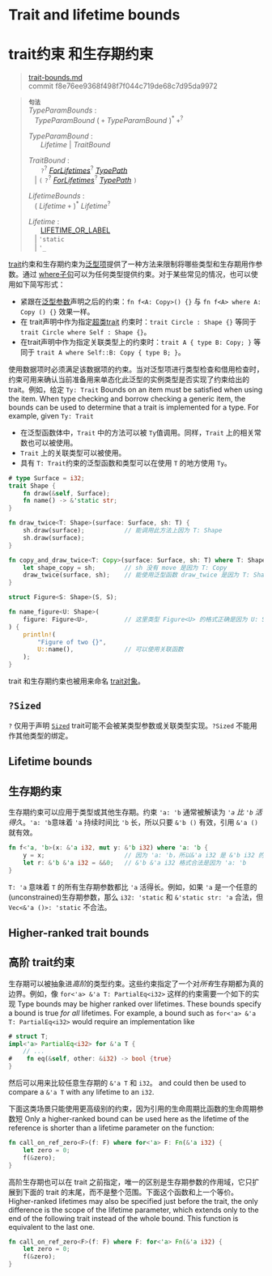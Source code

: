 # Trait and lifetime bounds
# trait约束 和生存期约束

>[trait-bounds.md](https://github.com/rust-lang/reference/blob/master/src/trait-bounds.md)\
>commit f8e76ee9368f498f7f044c719de68c7d95da9972

> **<sup>句法</sup>**\
> _TypeParamBounds_ :\
> &nbsp;&nbsp; _TypeParamBound_ ( `+` _TypeParamBound_ )<sup>\*</sup> `+`<sup>?</sup>
>
> _TypeParamBound_ :\
> &nbsp;&nbsp; &nbsp;&nbsp; _Lifetime_ | _TraitBound_
>
> _TraitBound_ :\
> &nbsp;&nbsp; &nbsp;&nbsp; `?`<sup>?</sup>
> [_ForLifetimes_](#higher-ranked-trait-bounds)<sup>?</sup> [_TypePath_]\
> &nbsp;&nbsp; | `(` `?`<sup>?</sup>
> [_ForLifetimes_](#higher-ranked-trait-bounds)<sup>?</sup> [_TypePath_] `)`
>
> _LifetimeBounds_ :\
> &nbsp;&nbsp; ( _Lifetime_ `+` )<sup>\*</sup> _Lifetime_<sup>?</sup>
>
> _Lifetime_ :\
> &nbsp;&nbsp; &nbsp;&nbsp; [LIFETIME_OR_LABEL]\
> &nbsp;&nbsp; | `'static`\
> &nbsp;&nbsp; | `'_`

[trait][Trait]约束和生存期约束为[泛型项][generic]提供了一种方法来限制将哪些类型和生存期用作参数。通过 [where子句][where clause]可以为任何类型提供约束。对于某些常见的情况，也可以使用如下简写形式：

* 紧跟在[泛型参数][generic]声明之后的约束：`fn f<A: Copy>() {}` 与 `fn f<A> where A: Copy () {}` 效果一样。
* 在 trait声明中作为指定[超类trait][supertraits] 约束时：`trait Circle : Shape {}` 等同于 `trait Circle where Self : Shape {}`。
* 在trait声明中作为指定关联类型上的约束时：`trait A { type B: Copy; }` 等同于 `trait A where Self::B: Copy { type B; }`。

使用数据项时必须满足该数据项的约束。当对泛型项进行类型检查和借用检查时，约束可用来确认当前准备用来单态化此泛型的实例类型是否实现了约束给出的 trait。例如，给定 `Ty: Trait`
Bounds on an item must be satisfied when using the item. When type checking and borrow checking a generic item, the bounds can be used to determine that a trait is implemented for a type. For example, given `Ty: Trait`

* 在泛型函数体中，`Trait` 中的方法可以被 `Ty`值调用。同样，`Trait` 上的相关常数也可以被使用。
* `Trait` 上的关联类型可以被使用。
* 具有 `T: Trait`约束的泛型函数和类型可以在使用 `T` 的地方使用 `Ty`。

```rust
# type Surface = i32;
trait Shape {
    fn draw(&self, Surface);
    fn name() -> &'static str;
}

fn draw_twice<T: Shape>(surface: Surface, sh: T) {
    sh.draw(surface);           // 能调用此方法上因为 T: Shape
    sh.draw(surface);
}

fn copy_and_draw_twice<T: Copy>(surface: Surface, sh: T) where T: Shape {
    let shape_copy = sh;        // sh 没有 move 是因为 T: Copy
    draw_twice(surface, sh);    // 能使用泛型函数 draw_twice 是因为 T: Shape
}

struct Figure<S: Shape>(S, S);

fn name_figure<U: Shape>(
    figure: Figure<U>,          // 这里类型 Figure<U> 的格式正确是因为 U: Shape
) {
    println!(
        "Figure of two {}",
        U::name(),              // 可以使用关联函数
    );
}
```

trait 和生存期约束也被用来命名 [trait对象][trait objects]。

## `?Sized`

`?` 仅用于声明 [`Sized`] trait可能不会被某类型参数或关联类型实现。`?Sized` 不能用作其他类型的绑定。
<!-- `?` is only used to declare that the [`Sized`] trait may not be implemented for a type parameter or associated type. `?Sized` may not be used as a bound for other types. tobemodify-->

## Lifetime bounds
## 生存期约束

生存期约束可以应用于类型或其他生存期。约束 `'a: 'b` 通常被解读为 *`'a` 比 `'b` 活得久*。`'a: 'b`意味着 `'a` 持续时间比 `'b` 长，所以只要 `&'b ()` 有效，引用 `&'a ()` 就有效。

```rust
fn f<'a, 'b>(x: &'a i32, mut y: &'b i32) where 'a: 'b {
    y = x;                      // 因为 'a: 'b，所以&'a i32 是 &'b i32 的子类型
    let r: &'b &'a i32 = &&0;   // &'b &'a i32 格式合法是因为 'a: 'b
}
```
`T: 'a` 意味着 `T` 的所有生存期参数都比 `'a` 活得长。例如，如果 `'a` 是一个任意的(unconstrained)生存期参数，那么 `i32: 'static` 和 `&'static str: 'a` 合法，但 `Vec<&'a ()>: 'static` 不合法。

## Higher-ranked trait bounds
## 高阶 trait约束

生存期可以被抽象进*高阶*的类型约束。这些约束指定了一个对*所有*生存期都为真的边界。例如，像 `for<'a> &'a T: PartialEq<i32>` 这样的约束需要一个如下的实现
Type bounds may be higher ranked over lifetimes. These bounds specify a bound is true *for all* lifetimes. For example, a bound such as `for<'a> &'a T: PartialEq<i32>` would require an implementation like

```rust
# struct T;
impl<'a> PartialEq<i32> for &'a T {
    // ...
#    fn eq(&self, other: &i32) -> bool {true}
}
```

然后可以用来比较任意生存期的 `&'a T` 和 `i32`。
and could then be used to compare a `&'a T` with any lifetime to an `i32`.

下面这类场景只能使用更高级别的约束，因为引用的生命周期比函数的生命周期参数短
Only a higher-ranked bound can be used here as the lifetime of the reference is shorter than a lifetime parameter on the function:

```rust
fn call_on_ref_zero<F>(f: F) where for<'a> F: Fn(&'a i32) {
    let zero = 0;
    f(&zero);
}
```

高阶生存期也可以在 trait 之前指定，唯一的区别是生存期参数的作用域，它只扩展到下面的 trait 的末尾，而不是整个范围。下面这个函数和上一个等价。
Higher-ranked lifetimes may also be specified just before the trait, the only difference is the scope of the lifetime parameter, which extends only to the end of the following trait instead of the whole bound. This function is equivalent to the last one.

```rust
fn call_on_ref_zero<F>(f: F) where F: for<'a> Fn(&'a i32) {
    let zero = 0;
    f(&zero);
}
```

[LIFETIME_OR_LABEL]: tokens.md#lifetimes-and-loop-labels
[_TypePath_]: paths.md#类型中的路径
[`Sized`]: special-types-and-traits.md#sized

[associated types]: items/associated-items.md#associated-types
[supertraits]: items/traits.md#supertraits
[generic]: items/generics.md
[Trait]: items/traits.md#trait-bounds
[trait objects]: types/trait-object.md
[where clause]: items/generics.md#where子句
